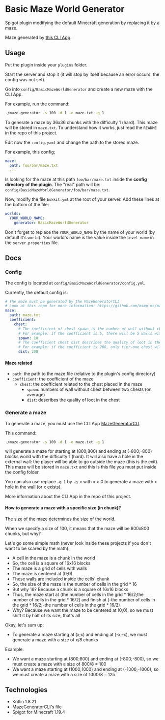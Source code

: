 # Basic Maze World Generator

Spigot plugin modifying the default Minecraft generation by replacing it by a maze.

Maze generated by [this CLI App](https://github.com/msmp-mc/maze-generator-cli).

## Usage

Put the plugin inside your `plugins` folder.

Start the server and stop it (it will stop by itself because an error occurs: the config was not set).

Go into `config/BasicMazeWorldGenerator` and create a new maze with the CLI App.

For example, run the command:
```bash
./maze-generator -s 100 -d 1 -o maze.txt -g 1
```
To generate a maze by 36x36 chunks with the difficulty 1 (hard).
This maze will be stored in `maze.txt`.
To understand how it works, just read the `README` in the repo of this project.

Edit now the `config.yaml` and change the path to the stored maze.

For example, this config;
```yaml
maze:
  path: foo/bar/maze.txt
  ...
```
Is looking for the maze at this path `foo/bar/maze.txt` inside the **config directory of the plugin**.
The "real" path will be: `config/BasicMazeWorldGenerator/foo/bar/maze.txt`.

Now, modify the file `bukkit.yml` at the root of your server.
Add these lines at the bottom of the file:
```yml
worlds:
  YOUR_WORLD_NAME:
    generator: BasicMazeWorldGenerator
```
Don't forget to replace the `YOUR_WORLD_NAME` by the name of your world (by default it's `world`).
Your world's name is the value inside the `level-name` in the `server.properties` file.

## Docs

### Config

The config is located at `config/BasicMazeWorldGenerator/config.yml`.

Currently, the default config is:
```yml
# The maze must be generated by the MazeGeneratorCLI
# Look at this repo for more information: https://github.com/msmp-mc/maze-generator-cli
maze:
  path: maze.txt
  coefficient:
    chest:
      # The coefficient of chest spawn is the number of wall without chest between two chests (on average)
      # For example: if the coefficient is 5, there will be 5 walls without chest between two chests -> C W W W W W C W W W W W C ...
      spawn: 10
      # The coefficient chest dist describes the quality of loot in the chest
      # For example: if the coefficient is 200, only tier-one chest will be generated in the first 200 blocks, the tier-two will be added after these 200 blocks, etc...
      dist: 200
```

#### Maze related

- `path`: the path to the maze file (relative to the plugin's config directory)
- `coefficient`: the coefficient of the maze
  - `chest`: the coefficient related to the chest placed in the maze
    - `spawn`: numbers of wall without chest between two chests (on average)
    - `dist`: describes the quality of loot in the chest

### Generate a maze

To generate a maze, you must use the CLI App [MazeGeneratorCLI](https://github.com/msmp-mc/maze-generator-cli).

This command:
```bash
./maze-generator -s 100 -d 1 -o maze.txt -g 1
```

will generate a maze for starting at (800;800) and ending at (-800;-800) blocks world with the difficulty 1 (hard).
It will also have a hole in the external wall: the player will be able to go outside the maze (this is the exit).
This maze will be stored in `maze.txt` and this is this file you must put inside the config folder.

You can also use replace `-g 1` by `-g x` with x > 0 to generate a maze with x hole in the wall (or x exists).

More information about the CLI App in the repo of this project.

#### How to generate a maze with a specific size (in chunk)?

The size of the maze determines the size of the world.

When we specify a size of 100, it means that the maze will be 800x800 chunks, but why?

Let's go some simple math (never look inside these projects if you don't want to be scared by the math):
- A cell in the maze is a chunk in the world
- So, the cell is a square of 16x16 blocks
- The maze is a grid of cells with walls
- The maze is centered at (0;0) 
- These walls are included inside the cells' chunk
- So, the size of the maze is the number of cells in the grid * 16
- But why 16? Because a chunk is a square of 16x16 blocks
- Thus, the maze start at (the number of cells in the grid * 16/2;the number of cells in the grid * 16/2) and finish at (-the number of cells in the grid * 16/2;-the number of cells in the grid * 16/2)
- Why? Because we want the maze to be centered at (0;0), so we must shift it by half of its size, that's all

Okay, let's sum up:
- To generate a maze starting at (x;x) and ending at (-x;-x), we must generate a maze with a size of x/8 chunks

Example:
- We want a maze starting at (800;800) and ending at (-800;-800), so we must create a maze with a size of 800/8 = 100
- We want a maze starting at (1000;1000) and ending at (-1000;-1000), so we must create a maze with a size of 1000/8 = 125

## Technologies

- Kotlin 1.8.21
- MazeGeneratorCLI's file
- Spigot for Minecraft 1.19.4

